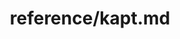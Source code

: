 ---
title: reference/kapt.md
showAuthorInfo: false
redirect_path: https://kotlinlang.org/docs/kapt.html
---